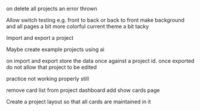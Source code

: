 on delete all projects an error thrown


Allow switch testing e.g. front to back or back to front
make background and all pages a bit more colorful
current theme a bit tacky

Import and export a project

Maybe create example projects using ai

on import and export store the data once against a project id.
once exported do not allow that project to be edited

practice not working properly still

remove card list from project dashboard
add show cards page

Create a project layout so that all cards are maintained in it
